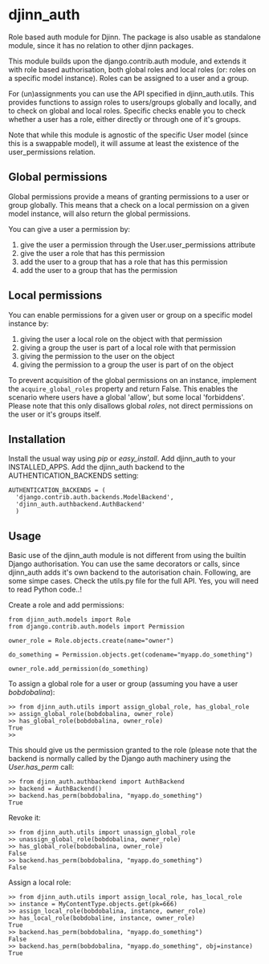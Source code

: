 djinn_auth
==========

Role based auth module for Djinn. The package is also usable as
standalone module, since it has no relation to other djinn packages.

This module builds upon the django.contrib.auth module, and extends it
with role based authorisation, both global roles and local roles (or:
roles on a specific model instance). Roles can be assigned to a user
and a group.

For (un)assignments you can use the API specified in
djinn_auth.utils. This provides functions to assign roles to
users/groups globally and locally, and to check on global and local
roles.  Specific checks enable you to check whether a user has a role,
either directly or through one of it's groups.

Note that while this module is agnostic of the specific User model
(since this is a swappable model), it will assume at least the
existence of the user_permissions relation.


Global permissions
------------------

Global permissions provide a means of granting permissions to a user
or group globally. This means that a check on a local permission on a
given model instance, will also return the global permissions.

You can give a user a permission by:

  1. give the user a permission through the User.user_permissions attribute
  2. give the user a role that has this permission
  3. add the user to a group that has a role that has this permission
  4. add the user to a group that has the permission


Local permissions
-----------------

You can enable permissions for a given user or group on a specific
model instance by:

  1. giving the user a local role on the object with that permission
  2. giving a group the user is part of a local role with that permission
  3. giving the permission to the user on the object
  4. giving the permission to a group the user is part of on the object

To prevent acquisition of the global permissions on an instance,
implement the `acquire_global_roles` property and return False. This
enables the scenario where users have a global 'allow', but some local
'forbiddens'. Please note that this only disallows global _roles_, not
direct permissions on the user or it's groups itself.


Installation
------------

Install the usual way using _pip_ or _easy\_install_. Add djinn\_auth
to your INSTALLED\_APPS. Add the djinn\_auth backend to the
AUTHENTICATION\_BACKENDS setting:

    AUTHENTICATION_BACKENDS = (
      'django.contrib.auth.backends.ModelBackend',
      'djinn_auth.authbackend.AuthBackend'
      )


Usage
-----

Basic use of the djinn\_auth module is not different from using the
builtin Django authorisation. You can use the same decorators or
calls, since djinn\_auth adds it's own backend to the autorisation
chain. Following, are some simpe cases. Check the utils.py file for
the full API. Yes, you will need to read Python code..!

Create a role and add permissions:

    from djinn_auth.models import Role
    from django.contrib.auth.models import Permission

    owner_role = Role.objects.create(name="owner")

    do_something = Permission.objects.get(codename="myapp.do_something")

    owner_role.add_permission(do_something)


To assign a global role for a user or group (assuming you have a user
_bobdobalina_):

    >> from djinn_auth.utils import assign_global_role, has_global_role
    >> assign_global_role(bobdobalina, owner_role)
    >> has_global_role(bobdobalina, owner_role)
    True
    >>

This should give us the permission granted to the role (please note that
the backend is normally called by the Django auth machinery using the
_User.has_perm_ call:

    >> from djinn_auth.authbackend import AuthBackend
    >> backend = AuthBackend()
    >> backend.has_perm(bobdobalina, "myapp.do_something")
    True

Revoke it:

    >> from djinn_auth.utils import unassign_global_role
    >> unassign_global_role(bobdobalina, owner_role)
    >> has_global_role(bobdobalina, owner_role)
    False
    >> backend.has_perm(bobdobalina, "myapp.do_something")
    False

Assign a local role:

    >> from djinn_auth.utils import assign_local_role, has_local_role
    >> instance = MyContentType.objects.get(pk=666)
    >> assign_local_role(bobdobalina, instance, owner_role)
    >> has_local_role(bobdobaline, instance, owner_role)
    True
    >> backend.has_perm(bobdobalina, "myapp.do_something")
    False
    >> backend.has_perm(bobdobalina, "myapp.do_something", obj=instance)
    True

